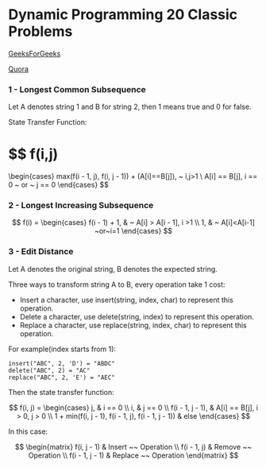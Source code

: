 # Dynamic Programming 20 Classic Problems

[GeeksForGeeks](https://www.geeksforgeeks.org/top-20-dynamic-programming-interview-questions/)

[Quora](https://www.quora.com/What-are-the-top-10-most-popular-dynamic-programming-problems-among-interviewers)

### 1 - Longest Common Subsequence

Let A denotes string 1 and B for string 2, then 1 means true and 0 for false.

State Transfer Function:

$$
f(i,j)
=
\begin{cases}
max(f(i - 1, j), f(i, j - 1)) + (A[i]==B[j]), ~ i,j>1 \\
A[i] == B[j], i == 0 ~ or ~ j == 0
\end{cases}
$$

### 2 - Longest Increasing Subsequence

$$
f(i) =
\begin{cases}
f(i - 1) + 1, & ~ A[i] > A[i - 1], i >1 \\
1, & ~ A[i]<A[i-1] ~or~i=1
\end{cases}
$$

### 3 - Edit Distance

Let A denotes the original string, B denotes the expected string.

Three ways to transform string A to B, every operation take 1 cost:
- Insert a character, use insert(string, index, char) to represent this operation.
- Delete a character, use delete(string, index) to represent this operation.
- Replace a character, use replace(string, index, char) to represent this operation.

For example(index starts from 1):

```
insert("ABC", 2, 'D') = "ABDC"
delete("ABC", 2) = "AC"
replace("ABC", 2, 'E') = "AEC"
```

Then the state transfer function:

$$
f(i, j) = 
\begin{cases}
j, & i == 0 \\
i, & j == 0 \\
f(i - 1, j - 1), & A[i] == B[j], i > 0, j > 0 \\
1 + min(f(i, j - 1), f(i - 1, j), f(i - 1, j - 1)) & else
\end{cases}
$$

In this case:

$$
\begin{matrix}
f(i, j - 1) & Insert ~~ Operation \\
f(i - 1, j) & Remove ~~ Operation \\
f(i - 1, j - 1) & Replace ~~ Operation
\end{matrix}
$$